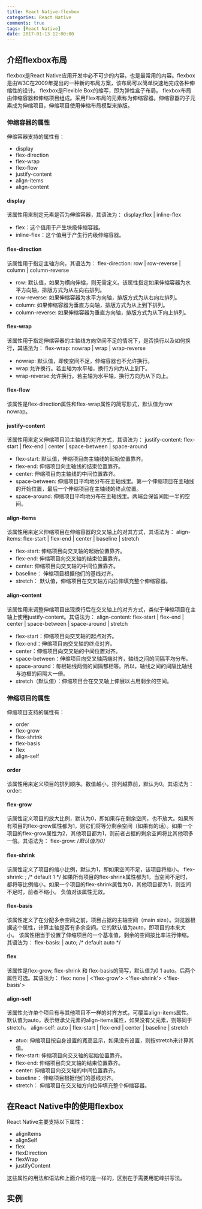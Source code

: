 ```yaml
---
title: React Native-flexbox
categories: React Native
comments: true
tags: [React Native]
date: 2017-01-13 12:00:00
---
```

## 介绍flexbox布局
flexbox是React Native应用开发中必不可少的内容，也是最常用的内容。flexbox是由W3C在2009年提出的一种新的布局方案，该布局可以简单快速地完成各种伸缩性的设计。
flexbox是Flexible Box的缩写，即为弹性盒子布局。
flexbox布局由伸缩容器和伸缩项目组成。采用Flex布局的元素称为伸缩容器。伸缩容器的子元素成为伸缩项目，伸缩项目使用伸缩布局模型来排版。
<!-- more -->
### 伸缩容器的属性
伸缩容器支持的属性有：

 - display
 - flex-direction
 - flex-wrap
 - flex-flow
 - justify-content
 - align-items
 - align-content

#### display
该属性用来制定元素是否为伸缩容器，其语法为：
display:flex | inline-flex

 - flex：这个值用于产生块级伸缩容器。
 - inline-flex：这个值用于产生行内级伸缩容器。

#### flex-direction
该属性用于指定主轴方向，其语法为：
flex-direction: row | row-reverse | column | column-reverse

 - row: 默认值，如果为横向伸缩，则无需定义。该属性指定如果伸缩容器为水平方向轴，排版方式为从左向右排列。
 - row-reverse: 如果伸缩容器为水平方向轴，排版方式为从右向左排列。
 - column: 如果伸缩容器为垂直方向轴，排版方式为从上到下排列。
 - column-reverse: 如果伸缩容器为垂直方向轴，排版方式为从下向上排列。

#### flex-wrap
该属性用于指定伸缩容器的主轴线方向空间不足的情况下，是否换行以及如何换行，其语法为：
flex-wrap: nowrap | wrap | wrap-reverse

 - nowrap: 默认值，即使空间不足，伸缩容器也不允许换行。
 - wrap:允许换行。若主轴为水平轴，换行方向为从上到下。
 - wrap-reverse:允许换行。若主轴为水平轴，换行方向为从下向上。

#### flex-flow
该属性是flex-direction属性和flex-wrap属性的简写形式，默认值为row nowrap。

#### justify-content
该属性用来定义伸缩项目沿主轴线的对齐方式，其语法为：
justify-content: flex-start | flex-end | center | space-between | space-around

 - flex-start: 默认值，伸缩项目向主轴线的起始位置靠齐。
 - flex-end: 伸缩项目向主轴线的结束位置靠齐。
 - center: 伸缩项目向主轴线的中间位置靠齐。
 - space-between: 伸缩项目平均地分布在主轴线里。第一个伸缩项目在主轴线的开始位置，最后一个伸缩项目在主轴线的终点位置。
 - space-around: 伸缩项目平均地分布在主轴线里。两端会保留间距一半的空间。

#### align-items
该属性用来定义伸缩项目在伸缩容器的交叉轴上的对其方式，其语法为：
align-items: flex-start | flex-end | center | baseline | stretch

 - flex-start: 伸缩项目向交叉轴的起始位置靠齐。
 - flex-end: 伸缩项目向交叉轴的结束位置靠齐。
 - center: 伸缩项目向交叉轴的中间位置靠齐。
 - baseline： 伸缩项目根据他们的基线对齐。
 - stretch： 默认值，伸缩项目在交叉轴方向拉伸填充整个伸缩容器。

#### align-content
该属性用来调整伸缩项目出现换行后在交叉轴上的对齐方式，类似于伸缩项目在主轴上使用justify-content。其语法为：
align-content: flex-start | flex-end | center | space-between | space-around | stretch

 - flex-start：伸缩项目向交叉轴的起点对齐。
 - flex-end：伸缩项目向交叉轴的终点对齐。
 - center：伸缩项目向交叉轴的中间位置对齐。
 - space-between：伸缩项目向交叉轴两端对齐，轴线之间的间隔平均分布。
 - space-around：每根轴线两侧的间隔都相等。所以，轴线之间的间隔比轴线与边框的间隔大一倍。
 - stretch（默认值）：伸缩项目会在交叉轴上伸展以占用剩余的空间。

### 伸缩项目的属性
伸缩项目支持的属性有：

 - order
 - flex-grow
 - flex-shrink
 - flex-basis
 - flex
 - align-self

#### order
该属性用来定义项目的排列顺序。数值越小，排列越靠前，默认为0。其语法为：
order: <integer>

#### flex-grow
该属性定义项目的放大比例，默认为0，即如果存在剩余空间，也不放大。如果所有项目的flex-grow属性都为1，则它们将等分剩余空间（如果有的话）。如果一个项目的flex-grow属性为2，其他项目都为1，则前者占据的剩余空间将比其他项多一倍。其语法为：
flex-grow: <number> /*默认值为0*/

#### flex-shrink
该属性定义了项目的缩小比例，默认为1，即如果空间不足，该项目将缩小。
flex-shrink: <number>; /* default 1 */
如果所有项目的flex-shrink属性都为1，当空间不足时，都将等比例缩小。如果一个项目的flex-shrink属性为0，其他项目都为1，则空间不足时，前者不缩小。
负值对该属性无效。

#### flex-basis
该属性定义了在分配多余空间之前，项目占据的主轴空间（main size）。浏览器根据这个属性，计算主轴是否有多余空间。它的默认值为auto，即项目的本来大小。
该属性相当于设置了伸缩项目的一个基准值，剩余的空间按比率进行伸缩。其语法为：
flex-basis: <length> | auto; /* default auto */

#### flex
该属性是flex-grow, flex-shrink 和 flex-basis的简写，默认值为0 1 auto。后两个属性可选。其语法为：
flex: none | <'flex-grow'> <'flex-shrink'> <'flex-basis'>

#### align-self
该属性允许单个项目有与其他项目不一样的对齐方式，可覆盖align-items属性。默认值为auto，表示继承父元素的align-items属性，如果没有父元素，则等同于stretch。
align-self: auto | flex-start | flex-end | center | baseline | stretch

 - atuo: 伸缩项目按自身设置的寬高显示，如果没有设置，则按stretch来计算其值。
 - flex-start: 伸缩项目向交叉轴的起始位置靠齐。
 - flex-end: 伸缩项目向交叉轴的结束位置靠齐。
 - center: 伸缩项目向交叉轴的中间位置靠齐。
 - baseline： 伸缩项目根据他们的基线对齐。
 - stretch： 伸缩项目在交叉轴方向拉伸填充整个伸缩容器。

## 在React Native中的使用flexbox
React Native主要支持以下属性：

 - alignItems
 - alignSelf
 - flex
 - flexDirection
 - flexWrap
 - justifyContent

这些属性的用法和语法和上面介绍的是一样的，区别在于需要用驼峰拼写法。

## 实例

